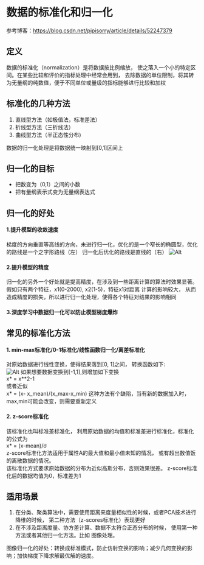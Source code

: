 # 数据的标准化和归一化
参考博客：https://blog.csdn.net/pipisorry/article/details/52247379
## 定义
数据的标准化（normalization）是将数据按比例缩放， 使之落入一个小的特定区间。在某些比较和评价的指标处理中经常会用到，
去除数据的单位限制，将其转为无量纲的纯数值，便于不同单位或量级的指标能够进行比较和加权
## 标准化的几种方法
1. 直线型方法（如极值法，标准差法）
2. 折线型方法（三折线法）
3. 曲线型方法（半正态性分布) 

 数据的归一化处理是将数据统一映射到[0,1]区间上
## 归一化的目标
 - 把数变为（0,1）之间的小数
 - 把有量纲表示式变为无量纲表达式
## 归一化的好处
 #### 1.提升模型的收敛速度
 梯度的方向垂直等高线的方向，未进行归一化，优化的是一个窄长的椭圆型，优化的路线是一个之字形路线（左）
 归一化后优化的路线是直线的（右）
 ![Alt](https://images2015.cnblogs.com/blog/743682/201511/743682-20151108152327539-2039269197.png)
 
 #### 2.提升模型的精度
 归一化的另外一个好处就是提高精度，在涉及到一些距离计算的算法时效果显著。假如只有两个特征，x1(0-2000), x2(1-5)，特征x1对距离
 计算的影响较大， 从而造成精度的损失，所以进行归一化处理，使得各个特征对结果的影响相同<br>
 #### 3.深度学习中数据归一化可以防止模型梯度爆炸
## 常见的标准化方法
 #### 1. min-max标准化/0-1标准化/线性函数归一化/离差标准化
 对原始数据进行线性变换，使得结果落到[0, 1]之间， 转换函数如下:<br>
 ![Alt](https://images2015.cnblogs.com/blog/323808/201603/323808-20160307152657304-486322487.png)
 如果想要数据变换到[-1,1],则增加如下变换<br>
 x* = x**2-1 <br>
 或者近似<br>
 x* = (x- x_mean)/(x_max-x_min)
 这种方法有个缺陷，当有新的数据加入时，max,min可能会改变，则需要重新定义
 #### 2. z-score标准化
 该标准化也叫标准差标准化， 利用原始数据的均值和标准差进行标准化，标准化的公式为<br>
 x* = (x-mean)/σ <br>
 z-score标准化方法适用于属性A的最大值和最小值未知的情况， 或有超出数值饭的离散数据的情况。<br>
 该标准化方式要求原始数据的分布为近似高斯分布，否则效果很差。
 z-score标准化后的数据均值为0，标准差为1
 
 ## 适用场景
 1. 在分类、聚类算法中，需要使用距离来度量相似性的时候，或者PCA技术进行降维的时候， 第二种方法（z-scores标准化）表现更好
 2. 在不涉及距离度量、协方差计算、数据不太符合正态分布的时候， 使用第一种方法或者其他归一化方法。比如 图像处理。
 
 图像归一化的好处：转换成标准模式，防止仿射变换的影响；减少几何变换的影响；加快梯度下降求解最优解的速度。
 
 
 
 
